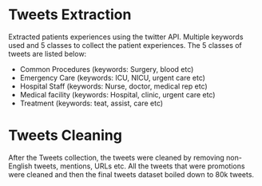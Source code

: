 # Tweets Extraction

Extracted patients experiences using the twitter API. Multiple keywords used and 5 classes to collect the patient experiences. The 5 classes of tweets are listed below:

* Common Procedures (keywords: Surgery, blood etc)
* Emergency Care  (keywords: ICU, NICU, urgent care etc)
* Hospital Staff (keywords: Nurse, doctor, medical rep etc)
* Medical facility (keywords: Hospital, clinic, urgent care etc)
* Treatment (keywords: teat, assist, care etc)

# Tweets Cleaning

After the Tweets collection, the tweets were cleaned by removing non-English tweets, mentions, URLs etc. All the tweets that were promotions were cleaned and then the final tweets dataset boiled down to 80k tweets. 
 

